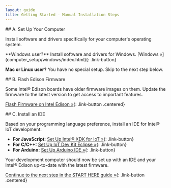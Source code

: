 ```yaml
---
layout: guide
title: Getting Started - Manual Installation Steps
---
```


<div id="done-assembly" markdown="1">
## A. Set Up Your Computer

Install software and drivers specifically for your computer's operating system. 

  <div class="link-button-container" markdown="1">
  <span class="link-button-container-title">**Windows user?** Install software and drivers for Windows.</span>
  [Windows »](computer_setup/windows/index.html){: .link-button}
  </div>

**Mac or Linux user?** You have no special setup. Skip to the next step below.
</div>

<div id="done-computer-setup" markdown="1">
## B. Flash Edison Firmware

Some Intel® Edison boards have older firmware images on them. Update the firmware to the latest version to get access to important features.

[Flash Firmware on Intel Edison »](flash_firmware/index.html){: .link-button .centered}
</div>

<div id="done-firmware" markdown="1">
## C. Install an IDE

Based on your programming language preference, install an IDE for Intel® IoT development:

* **For JavaScript:** [Set Up Intel® XDK for IoT »](ide_setup/xdk/installation/index.html){: .link-button}
* **For C/C++:** [Set Up IoT Dev Kit Eclipse »](ide_setup/eclipse/index.html){: .link-button}
* **For Arduino:** [Set Up Arduino IDE »](ide_setup/arduino/index.html){: .link-button}
</div>

<div id="next-steps" class="callout done" markdown="1">
Your development computer should now be set up with an IDE and your Intel® Edison up-to-date with the latest firmware.

[Continue to the next step in the START HERE guide »](index.html#done-computer-setup){: .link-button .centered}
</div>